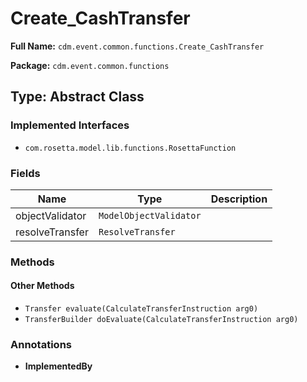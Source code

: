 # Create_CashTransfer

**Full Name:** `cdm.event.common.functions.Create_CashTransfer`

**Package:** `cdm.event.common.functions`

## Type: Abstract Class

### Implemented Interfaces

- `com.rosetta.model.lib.functions.RosettaFunction`

### Fields

| Name | Type | Description |
|------|------|-------------|
| objectValidator | `ModelObjectValidator` |  |
| resolveTransfer | `ResolveTransfer` |  |

### Methods

#### Other Methods

- `Transfer evaluate(CalculateTransferInstruction arg0)`
- `TransferBuilder doEvaluate(CalculateTransferInstruction arg0)`

### Annotations

- **ImplementedBy**


